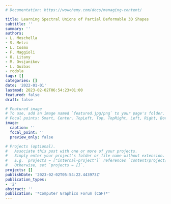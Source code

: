 ```yaml
---
# Documentation: https://wowchemy.com/docs/managing-content/

title: Learning Spectral Unions of Partial Deformable 3D Shapes
subtitle: ''
summary: ''
authors:
- L. Moschella
- S. Melzi
- L. Cosmo
- F. Maggioli
- O. Litany
- M. Ovsjanikov
- L. Guibas
- rodola
tags: []
categories: []
date: '2022-01-01'
lastmod: 2023-02-02T06:54:23+01:00
featured: false
draft: false

# Featured image
# To use, add an image named `featured.jpg/png` to your page's folder.
# Focal points: Smart, Center, TopLeft, Top, TopRight, Left, Right, BottomLeft, Bottom, BottomRight.
image:
  caption: ''
  focal_point: ''
  preview_only: false

# Projects (optional).
#   Associate this post with one or more of your projects.
#   Simply enter your project's folder or file name without extension.
#   E.g. `projects = ["internal-project"]` references `content/project/deep-learning/index.md`.
#   Otherwise, set `projects = []`.
projects: []
publishDate: '2023-02-02T05:54:22.443973Z'
publication_types:
- '2'
abstract: ''
publication: '*Computer Graphics Forum (CGF)*'
---
```

